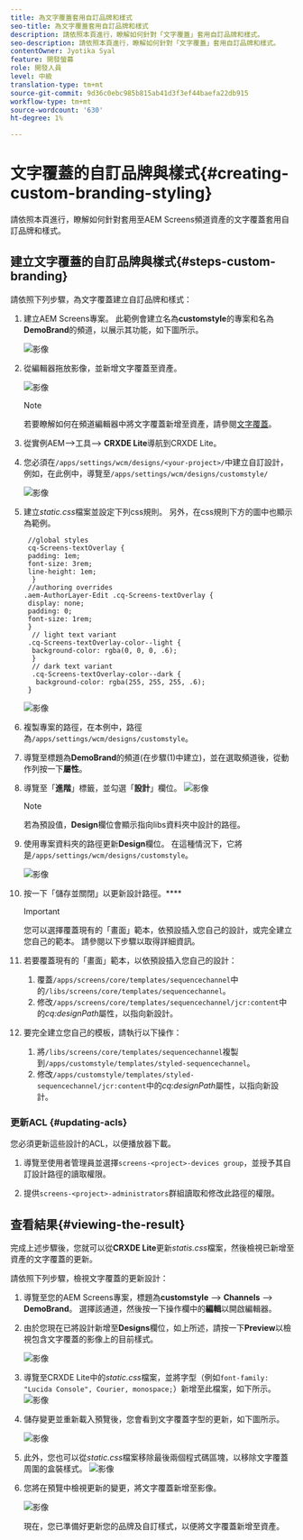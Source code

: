 ```yaml
---
title: 為文字覆蓋套用自訂品牌和樣式
seo-title: 為文字覆蓋套用自訂品牌和樣式
description: 請依照本頁進行，瞭解如何針對「文字覆蓋」套用自訂品牌和樣式。
seo-description: 請依照本頁進行，瞭解如何針對「文字覆蓋」套用自訂品牌和樣式。
contentOwner: Jyotika Syal
feature: 開發螢幕
role: 開發人員
level: 中級
translation-type: tm+mt
source-git-commit: 9d36c0ebc985b815ab41d3f3ef44baefa22db915
workflow-type: tm+mt
source-wordcount: '630'
ht-degree: 1%

---
```



# 文字覆蓋的自訂品牌與樣式{#creating-custom-branding-styling}

請依照本頁進行，瞭解如何針對套用至AEM Screens頻道資產的文字覆蓋套用自訂品牌和樣式。

## 建立文字覆蓋的自訂品牌與樣式{#steps-custom-branding}

請依照下列步驟，為文字覆蓋建立自訂品牌和樣式：

1. 建立AEM Screens專案。 此範例會建立名為&#x200B;**customstyle**&#x200B;的專案和名為&#x200B;**DemoBrand**&#x200B;的頻道，以展示其功能，如下圖所示。

   ![影像](/help/user-guide/assets/custom-brand/custom-brand1.png)

1. 從編輯器拖放影像，並新增文字覆蓋至資產。

   ![影像](/help/user-guide/assets/custom-brand/custom-brand2.png)

   >[!NOTE]
   >若要瞭解如何在頻道編輯器中將文字覆蓋新增至資產，請參閱[文字覆蓋](/help/user-guide/text-overlay.md)。

1. 從實例AEM—>工具—> **CRXDE Lite**&#x200B;導航到CRXDE Lite。

1. 您必須在`/apps/settings/wcm/designs/<your-project>/`中建立自訂設計，例如，在此例中，導覽至`/apps/settings/wcm/designs/customstyle/`

   ![影像](/help/user-guide/assets/custom-brand/custom-brand3.png)

1. 建立&#x200B;*static.css*&#x200B;檔案並設定下列css規則。 另外，在css規則下方的圖中也顯示為範例。

   ```shell
    //global styles
    cq-Screens-textOverlay {
    padding: 1em;
    font-size: 3rem;
    line-height: 1em;
     }
    //authoring overrides
   .aem-AuthorLayer-Edit .cq-Screens-textOverlay {
    display: none;
    padding: 0;
    font-size: 1rem;
    }
     // light text variant
    .cq-Screens-textOverlay-color--light {
     background-color: rgba(0, 0, 0, .6);
     }
     // dark text variant
     .cq-Screens-textOverlay-color--dark {
      background-color: rgba(255, 255, 255, .6);
    }
   ```

   ![影像](/help/user-guide/assets/custom-brand/custom-brand4.png)

1. 複製專案的路徑，在本例中，路徑為`/apps/settings/wcm/designs/customstyle`。

1. 導覽至標題為&#x200B;**DemoBrand**&#x200B;的頻道(在步驟(1)中建立)，並在選取頻道後，從動作列按一下&#x200B;**屬性**。

1. 導覽至「**進階**」標籤，並勾選「**設計**」欄位。
   ![影像](/help/user-guide/assets/custom-brand/custom-brand5.png)

   >[!NOTE]
   >若為預設值，**Design**&#x200B;欄位會顯示指向libs資料夾中設計的路徑。

1. 使用專案資料夾的路徑更新&#x200B;**Design**&#x200B;欄位。 在這種情況下，它將是`/apps/settings/wcm/designs/customstyle`。

   ![影像](/help/user-guide/assets/custom-brand/custom-brand6.png)

1. 按一下「儲存並關閉」以更新設計路徑。****

   >[!IMPORTANT]
   >您可以選擇覆蓋現有的「畫面」範本，依預設插入您自己的設計，或完全建立您自己的範本。 請參閱以下步驟以取得詳細資訊。

1. 若要覆蓋現有的「畫面」範本，以依預設插入您自己的設計：

   1. 覆蓋`/apps/screens/core/templates/sequencechannel`中的`/libs/screens/core/templates/sequencechannel`。
   1. 修改`/apps/screens/core/templates/sequencechannel/jcr:content`中的&#x200B;*cq:designPath*&#x200B;屬性，以指向新設計。

1. 要完全建立您自己的模板，請執行以下操作：
   1. 將`/libs/screens/core/templates/sequencechannel`複製到`/apps/customstyle/templates/styled-sequencechannel`。
   1. 修改`/apps/customstyle/templates/styled-sequencechannel/jcr:content`中的&#x200B;*cq:designPath*&#x200B;屬性，以指向新設計。


### 更新ACL {#updating-acls}

您必須更新這些設計的ACL，以便播放器下載。

1. 導覽至使用者管理員並選擇`screens-<project>-devices group`，並授予其自訂設計路徑的讀取權限。

1. 提供`screens-<project>-administrators`群組讀取和修改此路徑的權限。

## 查看結果{#viewing-the-result}

完成上述步驟後，您就可以從&#x200B;**CRXDE Lite**&#x200B;更新&#x200B;*statis.css*&#x200B;檔案，然後檢視已新增至資產的文字覆蓋的更新。

請依照下列步驟，檢視文字覆蓋的更新設計：

1. 導覽至您的AEM Screens專案，標題為&#x200B;**customstyle** —> **Channels** —> **DemoBrand**。 選擇該通道，然後按一下操作欄中的&#x200B;**編輯**&#x200B;以開啟編輯器。

1. 由於您現在已將設計新增至&#x200B;**Designs**&#x200B;欄位，如上所述，請按一下&#x200B;**Preview**&#x200B;以檢視包含文字覆蓋的影像上的目前樣式。

   ![影像](/help/user-guide/assets/custom-brand/custom-brand7.png)

1. 導覽至CRXDE Lite中的&#x200B;*static.css*&#x200B;檔案，並將字型（例如`font-family: "Lucida Console", Courier, monospace;`）新增至此檔案，如下所示。
   ![影像](/help/user-guide/assets/custom-brand/custom-brand8.png)

1. 儲存變更並重新載入預覽後，您會看到文字覆蓋字型的更新，如下圖所示。

   ![影像](/help/user-guide/assets/custom-brand/custom-brand9.png)

1. 此外，您也可以從&#x200B;*static.css*檔案移除最後兩個程式碼區塊，以移除文字覆蓋周圍的盒裝樣式。
   ![影像](/help/user-guide/assets/custom-brand/custom-brand10.png)

1. 您將在預覽中檢視更新的變更，將文字覆蓋新增至影像。

   ![影像](/help/user-guide/assets/custom-brand/custom-brand11.png)

   現在，您已準備好更新您的品牌及自訂樣式，以便將文字覆蓋新增至資產。









